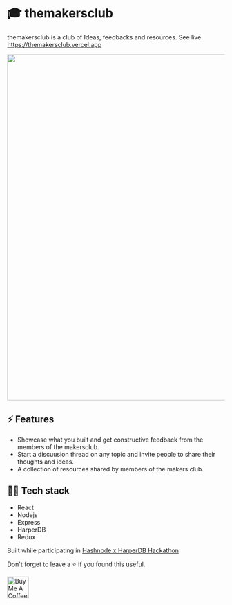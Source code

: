# 🎓 themakersclub
themakersclub is a club of Ideas, feedbacks and resources.
See live https://themakersclub.vercel.app

<kbd>
<img src="https://user-images.githubusercontent.com/47467468/123798337-b5e96300-d904-11eb-89e4-610e179acd40.png" height="auto" width="800px"  margin="20px">
</kbd>



## ⚡ Features
- Showcase what you built and get constructive feedback from the members of the makersclub.
- Start a discuusion thread on any topic and invite people to share their thoughts and ideas. 
- A collection of resources shared by members of the makers club.

## 👨‍💻 Tech stack
- React
- Nodejs
- Express
- HarperDB
- Redux

Built while participating in [Hashnode x HarperDB Hackathon](https://hashnode.com/n/harperdbhackathon) 

Don't forget to leave a ⭐ if you found this useful.

<a href="https://www.buymeacoffee.com/rutikwankhade" target="_blank"><img src="https://cdn.buymeacoffee.com/buttons/v2/default-violet.png" alt="Buy Me A Coffee" height="50px" ></a>







